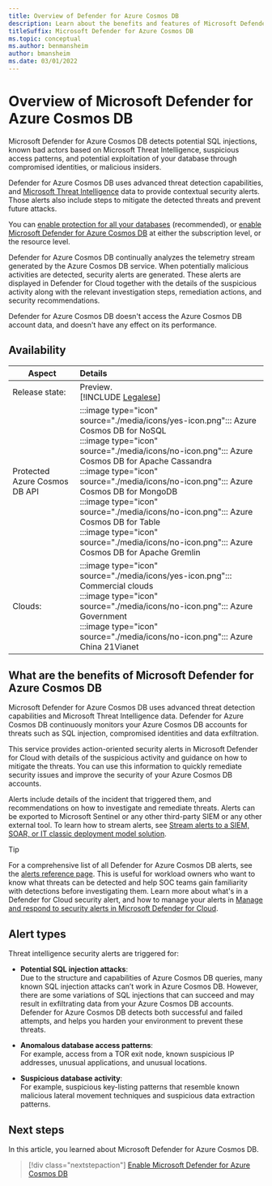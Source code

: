 ```yaml
---
title: Overview of Defender for Azure Cosmos DB
description: Learn about the benefits and features of Microsoft Defender for Azure Cosmos DB.
titleSuffix: Microsoft Defender for Azure Cosmos DB
ms.topic: conceptual
ms.author: benmansheim
author: bmansheim
ms.date: 03/01/2022
---
```


# Overview of Microsoft Defender for Azure Cosmos DB

Microsoft Defender for Azure Cosmos DB detects potential SQL injections, known bad actors based on Microsoft Threat Intelligence, suspicious access patterns, and potential exploitation of your database through compromised identities, or malicious insiders.

Defender for Azure Cosmos DB uses advanced threat detection capabilities, and [Microsoft Threat Intelligence](https://www.microsoft.com/insidetrack/microsoft-uses-threat-intelligence-to-protect-detect-and-respond-to-threats) data to provide contextual security alerts. Those alerts also include steps to mitigate the detected threats and prevent future attacks. 

You can [enable protection for all your databases](quickstart-enable-database-protections.md) (recommended), or [enable Microsoft Defender for Azure Cosmos DB](quickstart-enable-database-protections.md) at either the subscription level, or the resource level. 

Defender for Azure Cosmos DB continually analyzes the telemetry stream generated by the Azure Cosmos DB service. When potentially malicious activities are detected, security alerts are generated. These alerts are displayed in Defender for Cloud together with the details of the suspicious activity along with the relevant investigation steps, remediation actions, and security recommendations. 

Defender for Azure Cosmos DB doesn't access the Azure Cosmos DB account data, and doesn't have any effect on its performance. 

## Availability

|Aspect|Details|
|----|:----|
|Release state:|Preview.<br>[!INCLUDE [Legalese](../../includes/defender-for-cloud-preview-legal-text.md)]|
|Protected Azure Cosmos DB API | :::image type="icon" source="./media/icons/yes-icon.png"::: Azure Cosmos DB for NoSQL <br> :::image type="icon" source="./media/icons/no-icon.png"::: Azure Cosmos DB for Apache Cassandra <br> :::image type="icon" source="./media/icons/no-icon.png"::: Azure Cosmos DB for MongoDB <br> :::image type="icon" source="./media/icons/no-icon.png"::: Azure Cosmos DB for Table <br> :::image type="icon" source="./media/icons/no-icon.png"::: Azure Cosmos DB for Apache Gremlin |
|Clouds:|:::image type="icon" source="./media/icons/yes-icon.png"::: Commercial clouds<br>:::image type="icon" source="./media/icons/no-icon.png"::: Azure Government <br>:::image type="icon" source="./media/icons/no-icon.png"::: Azure China 21Vianet |

## What are the benefits of Microsoft Defender for Azure Cosmos DB

Microsoft Defender for Azure Cosmos DB uses advanced threat detection capabilities and Microsoft Threat Intelligence data. Defender for Azure Cosmos DB continuously monitors your Azure Cosmos DB accounts for threats such as SQL injection, compromised identities and data exfiltration. 

This service provides action-oriented security alerts in Microsoft Defender for Cloud with details of the suspicious activity and guidance on how to mitigate the threats. 
You can use this information to quickly remediate security issues and improve the security of your Azure Cosmos DB accounts. 

Alerts include details of the incident that triggered them, and recommendations on how to investigate and remediate threats. Alerts can be exported to Microsoft Sentinel or any other third-party SIEM or any other external tool. To learn how to stream alerts, see [Stream alerts to a SIEM, SOAR, or IT classic deployment model solution](export-to-siem.md). 

> [!TIP]
> For a comprehensive list of all Defender for Azure Cosmos DB alerts, see the [alerts reference page](alerts-reference.md#alerts-azurecosmos). This is useful for workload owners who want to know what threats can be detected and help SOC teams gain familiarity with detections before investigating them. Learn more about what's in a Defender for Cloud security alert, and how to manage your alerts in [Manage and respond to security alerts in Microsoft Defender for Cloud](managing-and-responding-alerts.md).

## Alert types

Threat intelligence security alerts are triggered for: 

- **Potential SQL injection attacks**: <br>
    Due to the structure and capabilities of Azure Cosmos DB queries, many known SQL injection attacks can’t work in Azure Cosmos DB. However, there are some variations of SQL injections that can succeed and may result in exfiltrating data from your Azure Cosmos DB accounts. Defender for Azure Cosmos DB detects both successful and failed attempts, and helps you harden your environment to prevent these threats. 
 
- **Anomalous database access patterns**: <br>
    For example, access from a TOR exit node, known suspicious IP addresses, unusual applications, and unusual locations. 
 
- **Suspicious database activity**: <br>
    For example, suspicious key-listing patterns that resemble known malicious lateral movement techniques and suspicious data extraction patterns. 

## Next steps

In this article, you learned about Microsoft Defender for Azure Cosmos DB. 

> [!div class="nextstepaction"]
> [Enable Microsoft Defender for Azure Cosmos DB](quickstart-enable-database-protections.md)

